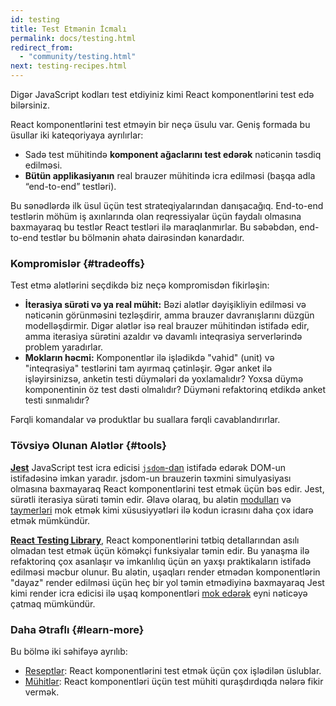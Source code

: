 ```yaml
---
id: testing
title: Test Etmənin İcmalı
permalink: docs/testing.html
redirect_from:
  - "community/testing.html"
next: testing-recipes.html
---
```


Digər JavaScript kodları test etdiyiniz kimi React komponentlərini test edə bilərsiniz.

React komponentlərini test etməyin bir neçə üsulu var. Geniş formada bu üsullar iki kateqoriyaya ayrılırlar:

* Sadə test mühitində **komponent ağaclarını test edərək** nəticənin təsdiq edilməsi.
* **Bütün applikasiyanın** real brauzer mühitində icra edilməsi (başqa adla “end-to-end” testləri).

Bu sənədlərdə ilk üsul üçün test strateqiyalarından danışacağıq. End-to-end testlərin möhüm iş axınlarında olan reqressiyalar üçün faydalı olmasına baxmayaraq bu testlər React testləri ilə maraqlanmırlar. Bu səbəbdən, end-to-end testlər bu bölmənin əhatə dairəsindən kənardadır.

### Kompromislər {#tradeoffs}

Test etmə alətlərini seçdikdə biz neçə kompromisdən fikirləşin:

* **İterasiya sürəti və ya real mühit:** Bəzi alətlər dəyişikliyin edilməsi və nəticənin görünməsini tezləşdirir, amma brauzer davranışlarını düzgün modelləşdirmir. Digər alətlər isə real brauzer mühitindən istifadə edir, amma iterasiya sürətini azaldır və davamlı inteqrasiya serverlərində problem yaradırlar.
* **Mokların həcmi:** Komponentlər ilə işlədikdə "vahid" (unit) və "inteqrasiya" testlərini tam ayırmaq çətinləşir. Əgər anket ilə işləyirsinizsə, anketin testi düymələri də yoxlamalıdır? Yoxsa düymə komponentinin öz test dəsti olmalıdır? Düyməni refaktorinq etdikdə anket testi sınmalıdır?

Fərqli komandalar və produktlar bu suallara fərqli cavablandırırlar.

### Tövsiyə Olunan Alətlər {#tools}

**[Jest](https://facebook.github.io/jest/)** JavaScript test icra edicisi [`jsdom`-dan](/docs/testing-environments.html#mocking-a-rendering-surface) istifadə edərək DOM-un istifadəsinə imkan yaradır. jsdom-un brauzerin təxmini simulyasiyası olmasına baxmayaraq React komponentlərini test etmək üçün bəs edir. Jest, sürətli iterasiya sürəti təmin edir. Əlavə olaraq, bu alətin [modulları](/docs/testing-environments.html#mocking-modules) və [taymerləri](/docs/testing-environments.html#mocking-timers) mok etmək kimi xüsusiyyətləri ilə kodun icrasını daha çox idarə etmək mümkündür.

**[React Testing Library](https://testing-library.com/react)**, React komponentlərini tətbiq detallarından asılı olmadan test etmək üçün köməkçi funksiyalar təmin edir. Bu yanaşma ilə refaktorinq çox asanlaşır və imkanlılıq üçün ən yaxşı praktikaların istifadə edilməsi məcbur olunur. Bu alətin, uşaqları render etmədən komponentlərin "dayaz" render edilməsi üçün heç bir yol təmin etmədiyinə baxmayaraq Jest kimi render icra edicisi ilə uşaq komponentləri [mok edərək](/docs/testing-recipes.html#mocking-modules) eyni nəticəyə çatmaq mümkündür.

### Daha Ətraflı {#learn-more}

Bu bölmə iki səhifəyə ayrılıb:

- [Reseptlər](/docs/testing-recipes.html): React komponentlərini test etmək üçün çox işlədilən üslublar.
- [Mühitlər](/docs/testing-environments.html): React komponentləri üçün test mühiti quraşdırdıqda nələrə fikir vermək.
